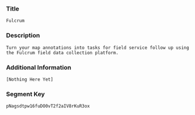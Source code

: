 ### Title

`Fulcrum`

### Description

```
Turn your map annotations into tasks for field service follow up using the Fulcrum field data collection platform.
```

### Additional Information

```
[Nothing Here Yet]
```

### Segment Key

`pNagsdtpw16fuDO0vT2f2aIV8rKuR3ox`
